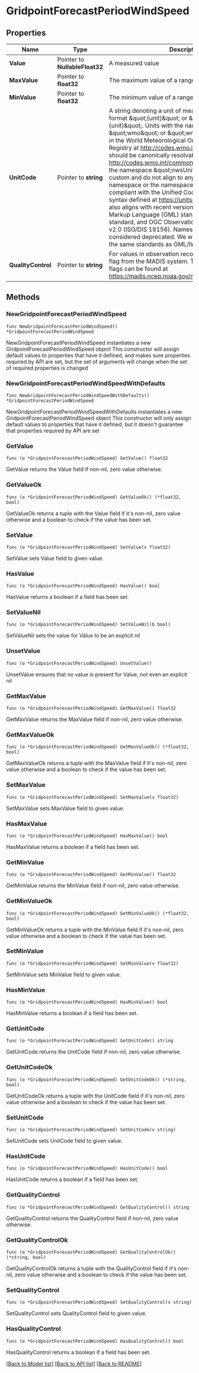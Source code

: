 # GridpointForecastPeriodWindSpeed

## Properties

Name | Type | Description | Notes
------------ | ------------- | ------------- | -------------
**Value** | Pointer to **NullableFloat32** | A measured value | [optional] 
**MaxValue** | Pointer to **float32** | The maximum value of a range of measured values | [optional] 
**MinValue** | Pointer to **float32** | The minimum value of a range of measured values | [optional] 
**UnitCode** | Pointer to **string** | A string denoting a unit of measure, expressed in the format \&quot;{unit}\&quot; or \&quot;{namespace}:{unit}\&quot;. Units with the namespace \&quot;wmo\&quot; or \&quot;wmoUnit\&quot; are defined in the World Meteorological Organization Codes Registry at http://codes.wmo.int/common/unit and should be canonically resolvable to http://codes.wmo.int/common/unit/{unit}. Units with the namespace \&quot;nwsUnit\&quot; are currently custom and do not align to any standard. Units with no namespace or the namespace \&quot;uc\&quot; are compliant with the Unified Code for Units of Measure syntax defined at https://unitsofmeasure.org/. This also aligns with recent versions of the Geographic Markup Language (GML) standard, the IWXXM standard, and OGC Observations and Measurements v2.0 (ISO/DIS 19156). Namespaced units are considered deprecated. We will be aligning API to use the same standards as GML/IWXXM in the future.  | [optional] 
**QualityControl** | Pointer to **string** | For values in observation records, the quality control flag from the MADIS system. The definitions of these flags can be found at https://madis.ncep.noaa.gov/madis_sfc_qc_notes.shtml  | [optional] 

## Methods

### NewGridpointForecastPeriodWindSpeed

`func NewGridpointForecastPeriodWindSpeed() *GridpointForecastPeriodWindSpeed`

NewGridpointForecastPeriodWindSpeed instantiates a new GridpointForecastPeriodWindSpeed object
This constructor will assign default values to properties that have it defined,
and makes sure properties required by API are set, but the set of arguments
will change when the set of required properties is changed

### NewGridpointForecastPeriodWindSpeedWithDefaults

`func NewGridpointForecastPeriodWindSpeedWithDefaults() *GridpointForecastPeriodWindSpeed`

NewGridpointForecastPeriodWindSpeedWithDefaults instantiates a new GridpointForecastPeriodWindSpeed object
This constructor will only assign default values to properties that have it defined,
but it doesn't guarantee that properties required by API are set

### GetValue

`func (o *GridpointForecastPeriodWindSpeed) GetValue() float32`

GetValue returns the Value field if non-nil, zero value otherwise.

### GetValueOk

`func (o *GridpointForecastPeriodWindSpeed) GetValueOk() (*float32, bool)`

GetValueOk returns a tuple with the Value field if it's non-nil, zero value otherwise
and a boolean to check if the value has been set.

### SetValue

`func (o *GridpointForecastPeriodWindSpeed) SetValue(v float32)`

SetValue sets Value field to given value.

### HasValue

`func (o *GridpointForecastPeriodWindSpeed) HasValue() bool`

HasValue returns a boolean if a field has been set.

### SetValueNil

`func (o *GridpointForecastPeriodWindSpeed) SetValueNil(b bool)`

 SetValueNil sets the value for Value to be an explicit nil

### UnsetValue
`func (o *GridpointForecastPeriodWindSpeed) UnsetValue()`

UnsetValue ensures that no value is present for Value, not even an explicit nil
### GetMaxValue

`func (o *GridpointForecastPeriodWindSpeed) GetMaxValue() float32`

GetMaxValue returns the MaxValue field if non-nil, zero value otherwise.

### GetMaxValueOk

`func (o *GridpointForecastPeriodWindSpeed) GetMaxValueOk() (*float32, bool)`

GetMaxValueOk returns a tuple with the MaxValue field if it's non-nil, zero value otherwise
and a boolean to check if the value has been set.

### SetMaxValue

`func (o *GridpointForecastPeriodWindSpeed) SetMaxValue(v float32)`

SetMaxValue sets MaxValue field to given value.

### HasMaxValue

`func (o *GridpointForecastPeriodWindSpeed) HasMaxValue() bool`

HasMaxValue returns a boolean if a field has been set.

### GetMinValue

`func (o *GridpointForecastPeriodWindSpeed) GetMinValue() float32`

GetMinValue returns the MinValue field if non-nil, zero value otherwise.

### GetMinValueOk

`func (o *GridpointForecastPeriodWindSpeed) GetMinValueOk() (*float32, bool)`

GetMinValueOk returns a tuple with the MinValue field if it's non-nil, zero value otherwise
and a boolean to check if the value has been set.

### SetMinValue

`func (o *GridpointForecastPeriodWindSpeed) SetMinValue(v float32)`

SetMinValue sets MinValue field to given value.

### HasMinValue

`func (o *GridpointForecastPeriodWindSpeed) HasMinValue() bool`

HasMinValue returns a boolean if a field has been set.

### GetUnitCode

`func (o *GridpointForecastPeriodWindSpeed) GetUnitCode() string`

GetUnitCode returns the UnitCode field if non-nil, zero value otherwise.

### GetUnitCodeOk

`func (o *GridpointForecastPeriodWindSpeed) GetUnitCodeOk() (*string, bool)`

GetUnitCodeOk returns a tuple with the UnitCode field if it's non-nil, zero value otherwise
and a boolean to check if the value has been set.

### SetUnitCode

`func (o *GridpointForecastPeriodWindSpeed) SetUnitCode(v string)`

SetUnitCode sets UnitCode field to given value.

### HasUnitCode

`func (o *GridpointForecastPeriodWindSpeed) HasUnitCode() bool`

HasUnitCode returns a boolean if a field has been set.

### GetQualityControl

`func (o *GridpointForecastPeriodWindSpeed) GetQualityControl() string`

GetQualityControl returns the QualityControl field if non-nil, zero value otherwise.

### GetQualityControlOk

`func (o *GridpointForecastPeriodWindSpeed) GetQualityControlOk() (*string, bool)`

GetQualityControlOk returns a tuple with the QualityControl field if it's non-nil, zero value otherwise
and a boolean to check if the value has been set.

### SetQualityControl

`func (o *GridpointForecastPeriodWindSpeed) SetQualityControl(v string)`

SetQualityControl sets QualityControl field to given value.

### HasQualityControl

`func (o *GridpointForecastPeriodWindSpeed) HasQualityControl() bool`

HasQualityControl returns a boolean if a field has been set.


[[Back to Model list]](../README.md#documentation-for-models) [[Back to API list]](../README.md#documentation-for-api-endpoints) [[Back to README]](../README.md)


